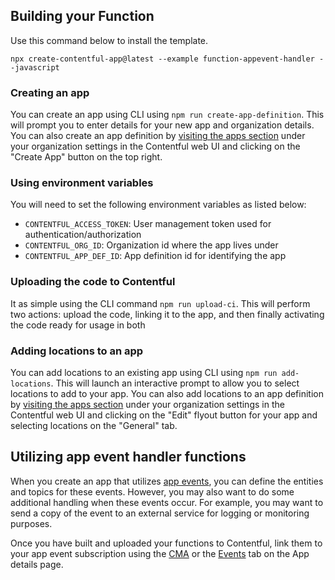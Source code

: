 ## Building your Function

Use this command below to install the template.

```
npx create-contentful-app@latest --example function-appevent-handler --javascript
```

### Creating an app

You can create an app using CLI using `npm run create-app-definition`. This will prompt you to enter details for your new app and organization details. You can also create an app definition by [visiting the apps section](https://app.contentful.com/deeplink?link=app-definition-list) under your organization settings in the Contentful web UI and clicking on the "Create App" button on the top right.

### Using environment variables

You will need to set the following environment variables as listed below:

- `CONTENTFUL_ACCESS_TOKEN`: User management token used for authentication/authorization
- `CONTENTFUL_ORG_ID`: Organization id where the app lives under
- `CONTENTFUL_APP_DEF_ID`: App definition id for identifying the app

### Uploading the code to Contentful

It as simple using the CLI command `npm run upload-ci`. This will perform two actions: upload the code, linking it to the app, and then finally activating the code ready for usage in both

### Adding locations to an app

You can add locations to an existing app using CLI using `npm run add-locations`. This will launch an interactive prompt to allow you to select locations to add to your app. You can also add locations to an app definition by [visiting the apps section](https://app.contentful.com/deeplink?link=app-definition-list) under your organization settings in the Contentful web UI and clicking on the "Edit" flyout button for your app and selecting locations on the "General" tab.

## Utilizing app event handler functions

When you create an app that utilizes [app events](https://www.contentful.com/developers/docs/extensibility/app-framework/app-events/), you can define the entities and topics for these events. However, you may also want to do some additional handling when these events occur. For example, you may want to send a copy of the event to an external service for logging or monitoring purposes.

Once you have built and uploaded your functions to Contentful, link them to your app event subscription using the [CMA](https://www.contentful.com/developers/docs/references/content-management-api/#/reference/app-event-subscriptions/app-event-subscription/update-or-subscribe-to-events/console/js-plain) or the [Events](https://app.contentful.com/deeplink?link=app-definition&tab=events) tab on the App details page.  
